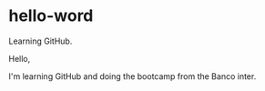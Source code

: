 # hello-word
Learning GitHub.

Hello,

I'm learning GitHub and doing the bootcamp from the Banco inter.
